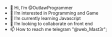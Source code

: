 - 👋 Hi, I’m @OutlawProgrammer
- 👀 I’m interested in  Programming and Game 
- 🌱 I’m currently learning Javascript
- 💞️ I’m looking to collaborate on  front end 
- 📫 How to reach me telegram "@web_Mast3r";
